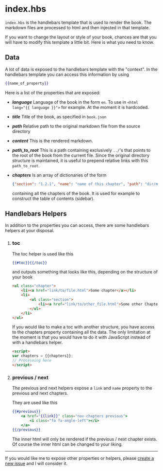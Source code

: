 # index.hbs

`index.hbs` is the handlebars template that is used to render the book.
The markdown files are processed to html and then injected in that template.

If you want to change the layout or style of your book, chances are that you will
have to modify this template a little bit. Here is what you need to know.

## Data

A lot of data is exposed to the handlebars template with the "context".
In the handlebars template you can access this information by using

```handlebars
{{name_of_property}}
```

Here is a list of the properties that are exposed:

- ***language*** Language of the book in the form `en`. To use in <code class="language-html">\<html lang="{{ language }}"></code> for example.
At the moment it is hardcoded.
- ***title*** Title of the book, as specified in `book.json`

- ***path*** Relative path to the original markdown file from the source directory
- ***content*** This is the rendered markdown.
- ***path_to_root*** This is a path containing exclusively `../`'s that points to the root of the book from the current file.
Since the original directory structure is maintained, it is useful to prepend relative links with this `path_to_root`.

- ***chapters*** Is an array of dictionaries of the form
  ```json
  {"section": "1.2.1", "name": "name of this chapter", "path": "dir/markdown.md"}
  ```
  containing all the chapters of the book. It is used for example to construct the table of contents (sidebar).

## Handlebars Helpers

In addition to the properties you can access, there are some handlebars helpers at your disposal.

1.  ### toc

    The toc helper is used like this

    ```handlebars
    {{#toc}}{{/toc}}
    ```

    and outputs something that looks like this, depending on the structure of your book

    ```html
    <ul class="chapter">
        <li><a href="link/to/file.html">Some chapter</a></li>
        <li>
            <ul class="section">
                <li><a href="link/to/other_file.html">Some other Chapter</a></li>
            </ul>
        </li>
    </ul>
    ```

    If you would like to make a toc with another structure, you have access to the chapters property containing all the data.
    The only limitation at the moment is that you would have to do it with JavaScript instead of with a handlebars helper.

    ```html
    <script>
    var chapters = {{chapters}};
    // Processing here
    </script>
    ```

2.  ### previous / next

    The previous and next helpers expose a `link` and `name` property to the previous and next chapters.

    They are used like this

    ```handlebars
    {{#previous}}
        <a href="{{link}}" class="nav-chapters previous">
            <i class="fa fa-angle-left"></i>
        </a>
    {{/previous}}
    ```

    The inner html will only be rendered if the previous / next chapter exists.
    Of course the inner html can be changed to your liking.

------

If you would like me to expose other properties or helpers, please [create a new issue](https://github.com/azerupi/mdBook/issues)
and I will consider it.
